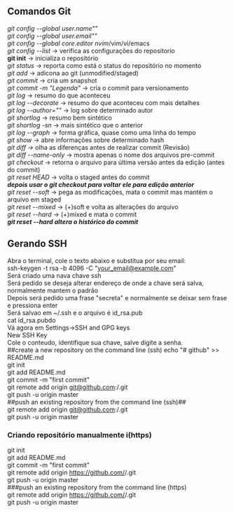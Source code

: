 ## Comandos Git
*git config --global user.name""*  
*git config --global user.email""*  
*git config --global core.editor* _nvim_/vim/vi/emacs  
*git config --list* -> verifica as configurações do repositorio  
**git init** -> inicializa o repositório  
*git status* -> reporta como está o status do repositório no momento  
*git add _<Arquivo>_* -> adicona ao git (unmodified/staged)  
*git commit* -> cria um snapshot  
*git commit -m _"Legenda"_* -> cria o commit para versionamento  
*git log* -> resumo do que aconteceu  
*git log --decorate* -> resumo do que aconteceu com mais detalhes  
*git log --author=_"<Nome do Autor>"_* -> log sobre determinado autor  
*git shortlog* -> resumo bem sintético  
*git shortlog -sn* -> mais sintético que o anterior  
*git log --graph* -> forma gráfica, quase como uma linha do tempo  
*git show _<hash>_* -> abre informações sobre determinado hash  
*git diff* -> olha as diferenças antes de realizar commit (Revisão)  
*git diff --name-only* -> mostra apenas o nome dos arquivos pre-commit  
*git checkout _<nome do arquivo>_* -> retorna o arquivo para última versão antes da edição (antes do commit)  
*git reset HEAD* -> volta o staged antes do commit  
_***depois usar o git checkout _<arquivo>_ para voltar ele para edição anterior***_  
*git reset --soft* -> pega as modificações, mata o commit mas mantém o arquivo em staged  
*git reset --mixed* -> (+)soft e volta as alterações do arquivo  
*git reset --hard* -> (+)mixed e mata o commit  
_**git reset --hard altera o histórico do commit**_  
## Gerando SSH
Abra o terminal, cole o texto abaixo e substitua por seu email:  
ssh-keygen -t rsa -b 4096 -C "your_email@example.com"  
Será criado uma nava chave ssh  
Será pedido se deseja alterar endereço de onde a chave será salva, normalmente mantem o padrão  
Depois será pedido uma frase "secreta" e normalmente se deixar sem frase e pressiona enter  
Será salvao em ~/.ssh e o arquivo é id_rsa.pub  
cat id_rsa.pubdo  
Vá agora em Settings->SSH and GPG keys  
New SSH Key  
Cole o conteudo, identifique sua chave, salve digite a senha.  
##create a new repository on the command line (ssh)
echo "# github" >> README.md  
git init  
git add README.md  
git commit -m "first commit"  
git remote add origin git@github.com:<usuario>/<repositorio>.git  
git push -u origin master  
##push an existing repository from the command line (ssh)##  
git remote add origin git@github.com:<usuario>/<repositorio>.git  
git push -u origin master  
### Criando repositório manualmente i(https)  
git init  
git add README.md  
git commit -m "first commit"  
git remote add origin https://github.com/<usuario>/<repositorio>.git  
git push -u origin master  
###push an existing repository from the command line (https)  
git remote add origin https://github.com/<usuario>/<repositorio>.git  
git push -u origin master  

